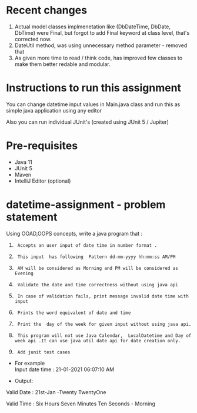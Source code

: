 # Recent changes
1) Actual model classes implmenetation like (DbDateTime, DbDate, DbTime) were Final, but forgot to add Final keyword at class level, that's corrected now.
2) DateUtil method, was using unnecessary method parameter - removed that
3) As given more time to read / think code, has improved few classes to make them better redable and modular.

# Instructions to run this assignment
You can change datetime input values in Main.java class and run this as simple java application using any editor

Also you can run individual JUnit's (created using JUnit 5 / Jupiter)

# Pre-requisites

* Java 11
* JUnit 5
* Maven
* IntelliJ Editor (optional)

# datetime-assignment - problem statement

Using OOAD,OOPS  concepts, write  a java program that  :

1)      Accepts an user input of date time in number format .
2)      This input  has following  Pattern dd-mm-yyyy hh:mm:ss AM/PM
3)      AM will be considered as Morning and PM will be considered as Evening
4)      Validate the date and time correctness without using java api
5)      In case of validation fails, print message invalid date time with input
6)      Prints the word equivalent of date and time
7)      Print the  day of the week for given input without using java api.
8)      This program will not use Java Calendar,  LocalDatetime and Day of week api .It can use java util date api for date creation only.
9)      Add junit test cases

* For example  
Input date time : 21-01-2021 06:07:10 AM  

* Output:

Valid Date : 21st-Jan -Twenty TwentyOne

Valid Time : Six Hours Seven Minutes Ten Seconds - Morning
